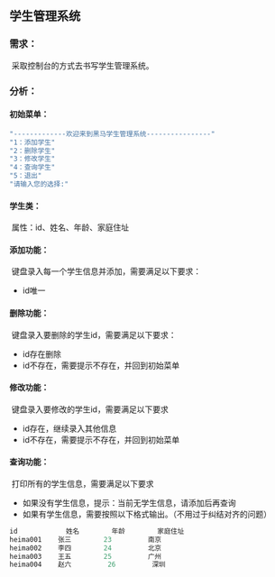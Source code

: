 ## 学生管理系统

### 需求：

​ 采取控制台的方式去书写学生管理系统。

### 分析：

#### 初始菜单：

```java
"-------------欢迎来到黑马学生管理系统----------------"
"1：添加学生"
"2：删除学生"
"3：修改学生"
"4：查询学生"
"5：退出"
"请输入您的选择:"
```

#### 学生类：

​ 属性：id、姓名、年龄、家庭住址

#### 添加功能：

​ 键盘录入每一个学生信息并添加，需要满足以下要求：

- id唯一

#### 删除功能：

​ 键盘录入要删除的学生id，需要满足以下要求：

- id存在删除
- id不存在，需要提示不存在，并回到初始菜单

#### 修改功能：

​ 键盘录入要修改的学生id，需要满足以下要求

- id存在，继续录入其他信息
- id不存在，需要提示不存在，并回到初始菜单

#### 查询功能：

​ 打印所有的学生信息，需要满足以下要求

- 如果没有学生信息，提示：当前无学生信息，请添加后再查询
- 如果有学生信息，需要按照以下格式输出。（不用过于纠结对齐的问题）

```java
id            姓名        年龄        家庭住址
heima001    张三        23         南京
heima002    李四        24         北京
heima003    王五        25         广州
heima004    赵六         26         深圳
```

